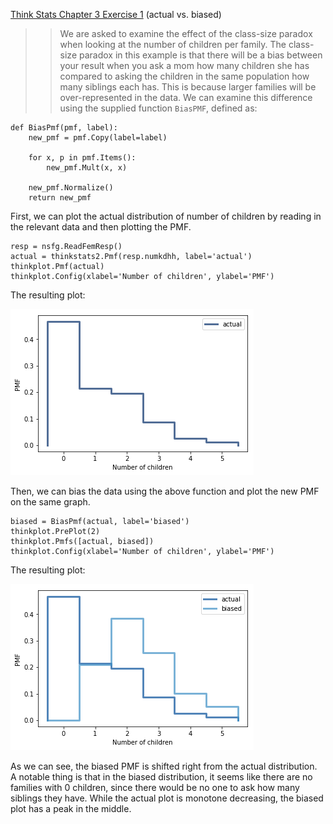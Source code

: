 [Think Stats Chapter 3 Exercise 1](http://greenteapress.com/thinkstats2/html/thinkstats2004.html#toc31) (actual vs. biased)

>> We are asked to examine the effect of the class-size paradox when looking at the number of children per family. The class-size paradox in this example is that there will be a bias between your result when you ask a mom how many children she has compared to asking the children in the same population how many siblings each has. This is because larger families will be over-represented in the data. We can examine this difference using the supplied function `BiasPMF`, defined as:
```
def BiasPmf(pmf, label):
    new_pmf = pmf.Copy(label=label)

    for x, p in pmf.Items():
        new_pmf.Mult(x, x)
        
    new_pmf.Normalize()
    return new_pmf
```
First, we can plot the actual distribution of number of children by reading in the relevant data and then plotting the PMF.
```
resp = nsfg.ReadFemResp()
actual = thinkstats2.Pmf(resp.numkdhh, label='actual')
thinkplot.Pmf(actual)
thinkplot.Config(xlabel='Number of children', ylabel='PMF')
```
The resulting plot:
 
![3.1 Actual Plot](https://github.com/lorenlchen/dsp/blob/master/img/3_1_actual_plot.png)
 
Then, we can bias the data using the above function and plot the new PMF on the same graph.
```
biased = BiasPmf(actual, label='biased')
thinkplot.PrePlot(2)
thinkplot.Pmfs([actual, biased])
thinkplot.Config(xlabel='Number of children', ylabel='PMF')
```
The resulting plot:
 
![3.1 Actual vs. Biased Plot](https://github.com/lorenlchen/dsp/blob/master/img/3_1_biased_plot.png)
 
As we can see, the biased PMF is shifted right from the actual distribution. A notable thing is that in the biased distribution, it seems like there are no families with 0 children, since there would be no one to ask how many siblings they have. While the actual plot is monotone decreasing, the biased plot has a peak in the middle.

